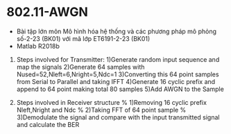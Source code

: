 # 802.11-AWGN
- Bài tập lớn môn Mô hình hóa hệ thống và các phương pháp mô phỏng số-2-23 (BK01) với mã lớp ET6191-2-23 (BK01)
- Matlab R2018b

1. Steps involved for Transmitter:
  1)Generate random input sequence and map the signals
  2)Generate 64 samples with Nused=52,Nleft=6,Nright=5,Ndc=1
  3)Converting this 64 point samples from Serial to Parallel and taking IFFT
  4)Generate 16 cyclic prefix and append to 64 point making total 80 samples
  5)Add AWGN to the Sample

2. Steps involved in Receiver structure
  % 1)Removing 16 cyclic prefix Nleft,Nright and Ndc
  % 2)Taking FFT of 64 point sample
  % 3)Demodulate the signal and compare with the input transmitted signal and calculate the BER
